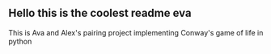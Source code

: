 ## Hello this is the coolest readme eva

This is Ava and Alex's pairing project implementing Conway's game of life in python